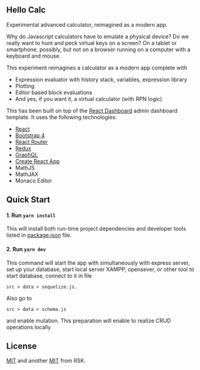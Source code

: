 ## Hello Calc

Experimental advanced calculator, reimagined as a modern app.

Why do Javascript calculators have to emulate a physical device? Do we really want to hunt and peck virtual keys on a screen? On a tablet or smartphone, possibly, but not on a browser running on a computer with a keyboard and mouse.

This experiment reimagines a calculator as a modern app complete with
* Expression evaluator with history stack, variables, expression library
* Plotting
* Editor based block evaluations
* And yes, if you want it, a virtual calculator (with RPN logic)

This has been built on top of the [React Dashboard](https://github.com/flatlogic/react-dashboard) admin dashboard template. It uses the following technologies:
* [React](https://facebook.github.io/react/)
* [Bootstrap 4](http://getbootstrap.com/)
* [React Router](https://reacttraining.com/react-router/)
* [Redux](http://redux.js.org/)
* [GraphQL](http://graphql.org/)
* [Create React App](https://github.com/facebook/create-react-app)
* MathJS
* MathJAX
* Monaco Editor

## Quick Start

#### 1. Run `yarn install`

This will install both run-time project dependencies and developer tools listed
in [package.json](../package.json) file.

#### 2. Run `yarn dev`

This command will start the app with simultaneously with express server,
set up your database, start local server XAMPP, opensever, or other tool
to start database, connect to it in file 
```shell
src > data > sequelize.js.
```
Also go to  
```shell
src > data > schema.js 
```
and enable mutation. This preparation
will enable to realize CRUD operations locally

## License

[MIT](https://github.com/flatlogic/react-dashboard/blob/master/LICENSE.txt) and another [MIT](https://github.com/flatlogic/react-dashboard/blob/master/LICENSE-react-starter-kit.txt) from RSK.
